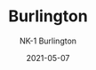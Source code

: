 ---
image_primary: "img/NK_Burlington_Art.jpg"
image_secondary: "img/NK_Burlington_Installation.jpg"
subtitle: "NK-1 Burlington"
tags: 
  - "Wall Coverings"
title: "Burlington"
href: "https://www.areaenvironments.com/order/nk-1-burlington"
designer: "Nissa Kauppila"
category: "Wall Coverings"
manufacturer: "Area Environments"
slug: "/manufacturers/area-environments/wall-coverings/nissa-kauppila-burlington"
date: "2021-05-07"
---